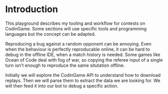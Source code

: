 # Introduction

This playground describes my tooling and workflow for contests on CodinGame.
Some sections will use specific tools and programming languages but the concept can be adapted.

Reproducing a bug against a random opponent can be annoying. Even when the behaviour is perfectly reproducable online,
it can be hard to debug in the offline IDE, when a match history is needed. Some games like Ocean of Code deal with
fog of war, so copying the referee input of a single turn isn't enough to reproduce the same situtation offline.

Initially we will explore the CodinGame API to understand how to download replays.
Then we will parse them to extract the data we are looking for. We will then feed it into our bot to debug a specific action.

